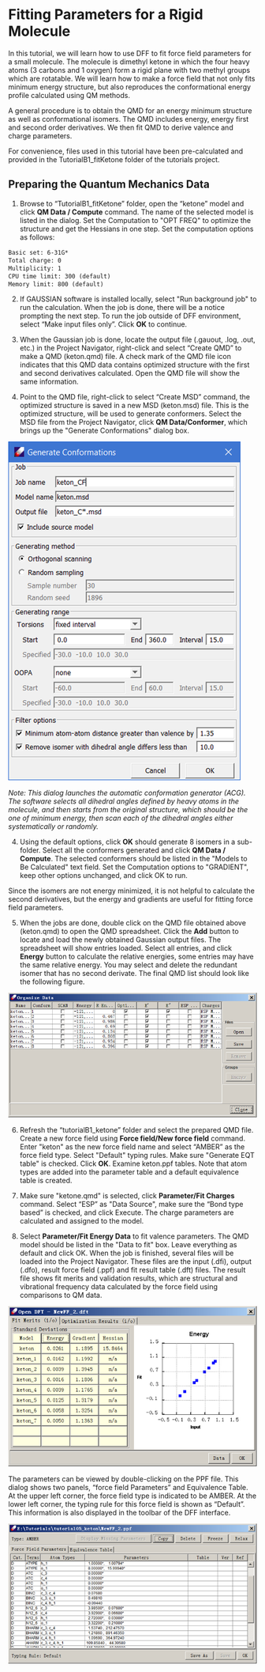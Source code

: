 # Fitting Parameters for a Rigid Molecule

In this tutorial, we will learn how to use DFF to fit force field parameters for a small molecule. The molecule is dimethyl ketone in which the four heavy atoms (3 carbons and 1 oxygen) form a rigid plane with two methyl groups which are rotatable. We will learn how to make a force field that not only fits minimum energy structure, but also reproduces the conformational energy profile calculated using QM methods.

A general procedure is to obtain the QMD for an energy minimum structure as well as conformational isomers. The QMD includes energy, energy first and second order derivatives. We then fit QMD to derive valence and charge parameters.

For convenience, files used in this tutorial have been pre-calculated and provided in the TutorialB1_fitKetone folder of the tutorials project. 

## Preparing the Quantum Mechanics Data

1. Browse to “TutorialB1_fitKetone” folder, open the “ketone” model and click **QM Data / Compute** command. The name of the selected model is listed in the dialog. Set the Computation to "OPT FREQ" to optimize the structure and get the Hessians in one step. Set the computation options as follows:
```Method: B3LYP 
Basic set: 6-31G*
Total charge: 0
Multiplicity: 1
CPU time limit: 300 (default) 
Memory limit: 800 (default)
```

2. If GAUSSIAN software is installed locally, select "Run background job" to run the calculation. When the job is done, there will be a notice prompting the next step.  To run the job outside of DFF environment, select “Make input files only”. Click **OK** to continue.

3.	When the Gaussian job is done, locate the output file (.gauout, .log, .out, etc.) in the Project Navigator, right-click and select “Create QMD” to make a QMD (keton.qmd) file. A check mark of the QMD file icon indicates that this QMD data contains optimized structure with the first and second derivatives calculated. Open the QMD file will show the same information.

3.	Point to the QMD file, right-click to select “Create MSD” command, the optimized structure is saved in a new MSD (keton.msd) file. This is the optimized structure, will be used to generate conformers. Select the MSD file from the Project Navigator, click **QM Data/Conformer**, which brings up the "Generate Conformations" dialog box.

![conformation dialog](./image.png) 

*Note: This dialog launches the automatic conformation generator (ACG). The software selects all dihedral angles defined by heavy atoms in the molecule, and then starts from the original structure, which should be the one of minimum energy, then scan each of the dihedral angles either systematically or randomly.*

4.	Using the default options, click **OK** should generate 8 isomers in a sub-folder. Select all the conformers generated and click **QM Data / Compute**. The selected conformers should be listed in the "Models to Be Calculated" text field. Set the Computation options to "GRADIENT", keep other options unchanged, and click OK to run. 

Since the isomers are not energy minimized, it is not helpful to calculate the second derivatives, but the energy and gradients are useful for fitting force field parameters.

5.	When the jobs are done, double click on the QMD file obtained above (keton.qmd) to open the QMD spreadsheet. Click the **Add** button to locate and load the newly obtained Gaussian output files. The spreadsheet will show entries loaded. Select all entries, and click **Energy** button to calculate the relative energies, some entries may have the same relative energy. You may select and delete the redundant isomer that has no second derivate. The final QMD list should look like the following figure. 

![qmd dialog](./image-1.png) 
 
6. Refresh the “tutorialB1_ketone” folder and select the prepared QMD file. Create a new force field using **Force field/New force field** command. Enter "keton" as the new force field name and select “AMBER” as the force field type. Select "Default" typing rules. Make sure "Generate EQT table" is checked. Click **OK**. Examine keton.ppf tables. Note that atom types are added into the parameter table and a default equivalence table is created. 

7. Make sure "ketone.qmd" is selected, click **Parameter/Fit Charges** command. Select “ESP” as "Data Source", make sure the “Bond type based” is checked, and click Execute. The charge parameters are calculated and assigned to the 
model. 

9. Select **Parameter/Fit Energy Data** to fit valence parameters. The QMD model should be listed in the "Data to fit" box. Leave everything as default and click OK. When the job is finished, several files will be loaded into the Project Navigator. These files are the input (.dfi), output (.dfo), result force field (.ppf) and fit result table (.dft) files. The result file shows fit merits and validation results, which are structural and vibrational frequency data calculated by the force field using comparisons to QM data.  
 
![fit result](./image-2.png) 

The parameters can be viewed by double-clicking on the PPF file. This dialog shows two panels, “force field Parameters” and Equivalence Table. At the upper left corner, the force field type is indicated to be AMBER. At the lower left corner, the typing rule for this force field is shown as “Default”. This information is also displayed in the toolbar of the DFF interface.

![result force field](./image-3.png) 

